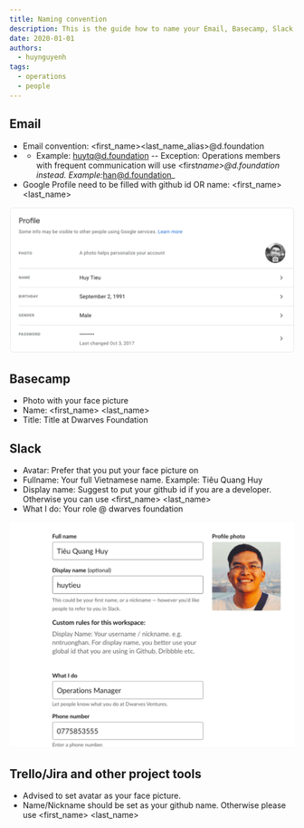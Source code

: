 ```yaml
---
title: Naming convention
description: This is the guide how to name your Email, Basecamp, Slack, Trello username.
date: 2020-01-01
authors:
  - huynguyenh
tags:
  - operations
  - people
---
```


## Email

- Email convention: <first_name><last_name_alias>@d.foundation
- - Example: <huytq@d.foundation>
    -- Exception: Operations members with frequent communication will use <first*name>@d.foundation instead. Example:*<han@d.foundation>\_
- Google Profile need to be filled with github id OR name: <first_name> <last_name>

![](assets/naming-convention_email-naming.webp)

## Basecamp

- Photo with your face picture
- Name: <first_name> <last_name>
- Title: Title at Dwarves Foundation

## Slack

- Avatar: Prefer that you put your face picture on
- Fullname: Your full Vietnamese name. Example: Tiêu Quang Huy
- Display name: Suggest to put your github id if you are a developer. Otherwise you can use <first_name> <last_name>
- What I do: Your role @ dwarves foundation

![](assets/naming-convention_slack-naming.webp)

## Trello/Jira and other project tools

- Advised to set avatar as your face picture.
- Name/Nickname should be set as your github name. Otherwise please use <first_name> <last_name>
